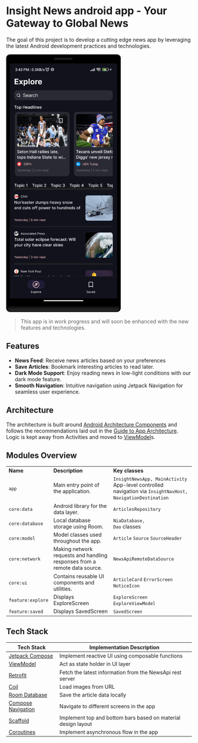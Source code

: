 Insight News android app - Your Gateway to Global News
=====================================
The goal of this project is to develop a cutting edge news app by leveraging the latest Android development practices and technologies.

<img alt = "Screenshot showing Explore screen" src="docs/images/explore_feature_screenshot.png" width="311" height="700">

> This app is in work progress and will soon be enhanced with the new features and technologies.

## Features
<ul>
  <li><strong>News Feed</strong>: Receive news articles based on your preferences</li>
  <li><strong>Save Articles</strong>: Bookmark interesting articles to read later.</li>
  <li><strong>Dark Mode Support</strong>: Enjoy reading news in low-light conditions with our dark mode feature.</li>
  <li><strong>Smooth Navigation</strong>: Intuitive navigation using Jetpack Navigation for seamless user experience.</li>
</ul>

## Architecture
The architecture is built around
[Android Architecture Components](https://developer.android.com/topic/libraries/architecture/)
and follows the recommendations laid out in the
[Guide to App Architecture](https://developer.android.com/jetpack/docs/guide). Logic is kept away
from Activities and moved to
[ViewModel](https://developer.android.com/topic/libraries/architecture/viewmodel)s.

## Modules Overview
<table>
  <tr>
   <td><strong>Name</strong>
   </td>
   <td><strong>Description</strong>
   </td>
   <td><strong>Key classes</strong>
   </td>
  </tr>
  <tr>
   <td><code>app</code></td>
   <td>Main entry point of the application.</td>
   <td>
     <code>InsightNewsApp, MainActivity</code> <br>
     App-level controlled navigation via <code>InsightNavHost,</code> <code>NavigationDestination</code>
   </td>
  </tr>
  <tr>
   <td><code>core:data</code></td>
   <td>Android library for the data layer.</td>
   <td>
     <code>ArticlesRepository</code>
   </td>
  </tr>
  <tr>
   <td><code>core:database</code></td>
   <td>Local database storage using Room.</td>
   <td>
     <code>NiaDatabase,</code> <br> 
     <code>Dao</code> classes
   </td>
  </tr>
  <tr>
   <td><code>core:model</code></td>
   <td>Model classes used throughout the app.</td>
   <td>
     <code>Article</code> <code>Source</code> <code>SourceHeader</code>
   </td>
  </tr>
  <tr>
   <td><code>core:network</code></td>
   <td>Making network requests and handling responses from a remote data source.</td>
   <td>
     <code>NewsApiRemoteDataSource</code>
   </td>
  </tr>
  <tr>
   <td><code>core:ui</code></td>
   <td>Contains reusable UI components and utilities.</td>
   <td>
     <code>ArticleCard</code> <code>ErrorScreen</code> <code>NoticeIcon</code>
   </td>
  </tr>
  <tr>
   <td><code>feature:explore</code></td>
   <td>Displays ExploreScreen</td>
   <td>
     <code>ExploreScreen</code> <code>ExploreViewModel</code>
   </td>
  </tr>
  <tr>
   <td><code>feature:saved</code></td>
   <td>Displays SavedScreen</td>
   <td>
     <code>SavedScreen</code>
   </td>
  </tr>
</table>

## Tech Stack
| Tech Stack | Implementation Description |
| --- | --- |
| [Jetpack Compose](https://developer.android.com/jetpack/compose) | Implement reactive UI using composable functions | 
| [ViewModel](https://developer.android.com/topic/libraries/architecture/viewmodel) | Act as state holder in UI layer |
| [Retrofit](https://square.github.io/retrofit/) | Fetch the latest information from the NewsApi rest server |
| [Coil](https://github.com/coil-kt/coil) | Load images from URL |
| [Room Database](https://developer.android.com/training/data-storage/room) | Save the article data locally |
| [Compose Navigation](https://developer.android.com/jetpack/compose/navigation) | Navigate to different screens in the app |
| [Scaffold](https://developer.android.com/reference/kotlin/androidx/compose/material/package-summary#scaffold) | Implement top and bottom bars based on material design layout |
| [Coroutines](https://kotlinlang.org/docs/coroutines-overview.html) | Implement asynchronous flow in the app |
